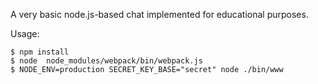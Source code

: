 A very basic node.js-based chat implemented for educational purposes.

Usage:

    $ npm install
    $ node  node_modules/webpack/bin/webpack.js
    $ NODE_ENV=production SECRET_KEY_BASE="secret" node ./bin/www
